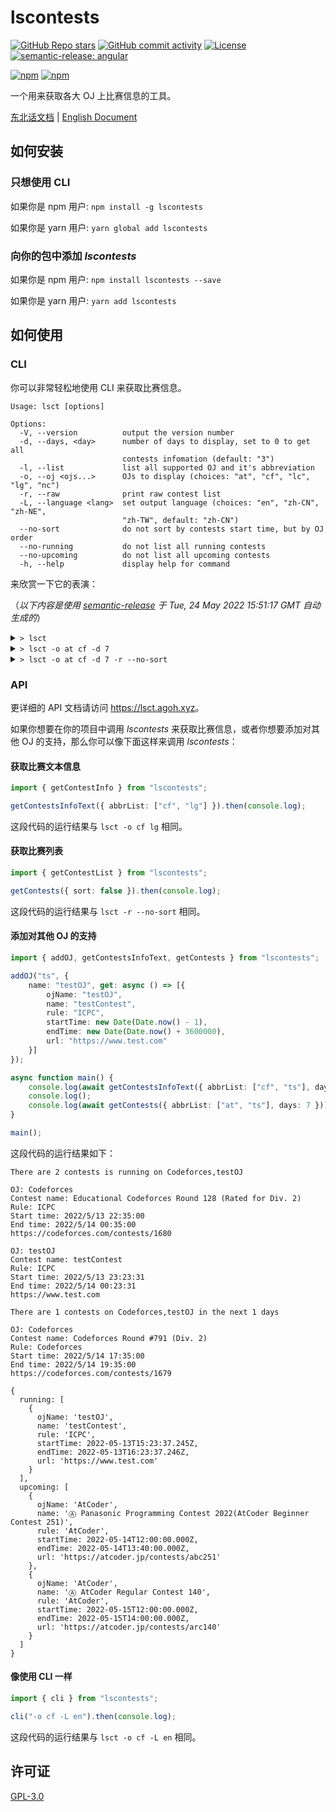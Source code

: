 # lscontests

[![GitHub Repo stars](https://img.shields.io/github/stars/StableAgOH/lscontests?style=social)](https://github.com/StableAgOH/lscontests)
[![GitHub commit activity](https://img.shields.io/github/commit-activity/m/StableAgOH/lscontests?logo=github)](https://github.com/StableAgOH/lscontests)
[![License](https://img.shields.io/github/license/StableAgOH/lscontests)](https://github.com/StableAgOH/lscontests)
[![semantic-release: angular](https://img.shields.io/badge/semantic--release-angular-e10079?logo=semantic-release)](https://github.com/semantic-release/semantic-release)

[![npm](https://img.shields.io/npm/v/lscontests?logo=npm)](https://www.npmjs.com/package/lscontests)
[![npm](https://img.shields.io/npm/dw/lscontests?logo=npm)](https://www.npmjs.com/package/lscontests)

一个用来获取各大 OJ 上比赛信息的工具。

[东北话文档](./README-zh-NE.md) | [English Document](./README.md)

## 如何安装

### 只想使用 CLI

如果你是 npm 用户: `npm install -g lscontests`

如果你是 yarn 用户: `yarn global add lscontests`

### 向你的包中添加 *lscontests*

如果你是 npm 用户: `npm install lscontests --save`

如果你是 yarn 用户: `yarn add lscontests`

## 如何使用

### CLI

你可以非常轻松地使用 CLI 来获取比赛信息。

<!-- block_help begin -->
```text
Usage: lsct [options]

Options:
  -V, --version          output the version number
  -d, --days, <day>      number of days to display, set to 0 to get all
                         contests infomation (default: "3")
  -l, --list             list all supported OJ and it's abbreviation
  -o, --oj <ojs...>      OJs to display (choices: "at", "cf", "lc", "lg", "nc")
  -r, --raw              print raw contest list
  -L, --language <lang>  set output language (choices: "en", "zh-CN", "zh-NE",
                         "zh-TW", default: "zh-CN")
  --no-sort              do not sort by contests start time, but by OJ order
  --no-running           do not list all running contests
  --no-upcoming          do not list all upcoming contests
  -h, --help             display help for command
```
<!-- block_help end -->

来欣赏一下它的表演：

<!-- block_cli begin -->
（*以下内容是使用 [semantic-release](https://github.com/semantic-release/semantic-release) 于 Tue, 24 May 2022 15:51:17 GMT 自动生成的*）

<details>
<summary> <code>> lsct </code> </summary>

```text
在 NowCoder 上有 1 场正在进行的比赛

比赛平台: NowCoder
比赛名称: 2022 图论班第一章图匹配例题与习题
赛制: ICPC
开始时间: 5/13/2022, 06:00:00
结束时间: 5/30/2022, 08:00:00
https://ac.nowcoder.com/acm/contest/34649

接下来的 3 天内在 Codeforces,NowCoder 上有 3 场比赛

比赛平台: Codeforces
比赛名称: Codeforces Round #794 (Div. 1)
赛制: Codeforces
开始时间: 5/25/2022, 17:35:00
结束时间: 5/25/2022, 19:50:00
https://codeforces.com/contests/1685

比赛平台: Codeforces
比赛名称: Codeforces Round #794 (Div. 2)
赛制: Codeforces
开始时间: 5/25/2022, 17:35:00
结束时间: 5/25/2022, 19:50:00
https://codeforces.com/contests/1686

比赛平台: NowCoder
比赛名称：牛客练习赛 99
赛制: ICPC
开始时间: 5/27/2022, 11:00:00
结束时间: 5/27/2022, 13:30:00
https://ac.nowcoder.com/acm/contest/34330
```

</details>

<details>
<summary> <code>> lsct -o at cf -d 7</code> </summary>

```text
没有正在进行的比赛捏

接下来的 7 天内在 Codeforces,AtCoder 上有 3 场比赛

比赛平台: Codeforces
比赛名称: Codeforces Round #794 (Div. 1)
赛制: Codeforces
开始时间: 5/25/2022, 17:35:00
结束时间: 5/25/2022, 19:50:00
https://codeforces.com/contests/1685

比赛平台: Codeforces
比赛名称: Codeforces Round #794 (Div. 2)
赛制: Codeforces
开始时间: 5/25/2022, 17:35:00
结束时间: 5/25/2022, 19:50:00
https://codeforces.com/contests/1686

比赛平台: AtCoder
比赛名称: Ⓗ AtCoder Heuristic Contest 011
赛制: AtCoder
开始时间: 5/28/2022, 03:00:00
结束时间: 6/5/2022, 10:00:00
https://atcoder.jp/contests/ahc011
```

</details>

<details>
<summary> <code>> lsct -o at cf -d 7 -r --no-sort</code> </summary>

```json
{
  "running": [],
  "upcoming": [
    {
      "ojName": "AtCoder",
      "name": "Ⓗ AtCoder Heuristic Contest 011",
      "rule": "AtCoder",
      "startTime": "2022-05-28T03:00:00.000Z",
      "endTime": "2022-06-05T10:00:00.000Z",
      "url": "https://atcoder.jp/contests/ahc011"
    },
    {
      "ojName": "Codeforces",
      "name": "Codeforces Round #794 (Div. 1)",
      "rule": "Codeforces",
      "startTime": "2022-05-25T17:35:00.000Z",
      "endTime": "2022-05-25T19:50:00.000Z",
      "url": "https://codeforces.com/contests/1685"
    },
    {
      "ojName": "Codeforces",
      "name": "Codeforces Round #794 (Div. 2)",
      "rule": "Codeforces",
      "startTime": "2022-05-25T17:35:00.000Z",
      "endTime": "2022-05-25T19:50:00.000Z",
      "url": "https://codeforces.com/contests/1686"
    }
  ]
}
```

</details>
<!-- block_cli end -->

### API

更详细的 API 文档请访问 <https://lsct.agoh.xyz>。

如果你想要在你的项目中调用 *lscontests* 来获取比赛信息，或者你想要添加对其他 OJ 的支持，那么你可以像下面这样来调用 *lscontests*：

#### 获取比赛文本信息

```typescript
import { getContestInfo } from "lscontests";

getContestsInfoText({ abbrList: ["cf", "lg"] }).then(console.log);
```

这段代码的运行结果与 `lsct -o cf lg` 相同。

#### 获取比赛列表

```typescript
import { getContestList } from "lscontests";

getContests({ sort: false }).then(console.log);
```

这段代码的运行结果与 `lsct -r --no-sort` 相同。

#### 添加对其他 OJ 的支持

```typescript
import { addOJ, getContestsInfoText, getContests } from "lscontests";

addOJ("ts", {
    name: "testOJ", get: async () => [{
        ojName: "testOJ",
        name: "testContest",
        rule: "ICPC",
        startTime: new Date(Date.now() - 1),
        endTime: new Date(Date.now() + 3600000),
        url: "https://www.test.com"
    }]
});

async function main() {
    console.log(await getContestsInfoText({ abbrList: ["cf", "ts"], days: 1 }, "en"));
    console.log();
    console.log(await getContests({ abbrList: ["at", "ts"], days: 7 }));
}

main();
```

这段代码的运行结果如下：

```text
There are 2 contests is running on Codeforces,testOJ

OJ: Codeforces
Contest name: Educational Codeforces Round 128 (Rated for Div. 2)
Rule: ICPC
Start time: 2022/5/13 22:35:00
End time: 2022/5/14 00:35:00
https://codeforces.com/contests/1680

OJ: testOJ
Contest name: testContest
Rule: ICPC
Start time: 2022/5/13 23:23:31
End time: 2022/5/14 00:23:31
https://www.test.com

There are 1 contests on Codeforces,testOJ in the next 1 days

OJ: Codeforces
Contest name: Codeforces Round #791 (Div. 2)
Rule: Codeforces
Start time: 2022/5/14 17:35:00
End time: 2022/5/14 19:35:00
https://codeforces.com/contests/1679

{
  running: [
    {
      ojName: 'testOJ',
      name: 'testContest',
      rule: 'ICPC',
      startTime: 2022-05-13T15:23:37.245Z,
      endTime: 2022-05-13T16:23:37.246Z,
      url: 'https://www.test.com'
    }
  ],
  upcoming: [
    {
      ojName: 'AtCoder',
      name: 'Ⓐ Panasonic Programming Contest 2022(AtCoder Beginner Contest 251)',
      rule: 'AtCoder',
      startTime: 2022-05-14T12:00:00.000Z,
      endTime: 2022-05-14T13:40:00.000Z,
      url: 'https://atcoder.jp/contests/abc251'
    },
    {
      ojName: 'AtCoder',
      name: 'Ⓐ AtCoder Regular Contest 140',
      rule: 'AtCoder',
      startTime: 2022-05-15T12:00:00.000Z,
      endTime: 2022-05-15T14:00:00.000Z,
      url: 'https://atcoder.jp/contests/arc140'
    }
  ]
}
```

#### 像使用 CLI 一样

```typescript
import { cli } from "lscontests";

cli("-o cf -L en").then(console.log);
```

这段代码的运行结果与 `lsct -o cf -L en` 相同。

## 许可证

[GPL-3.0](https://www.gnu.org/licenses/gpl-3.0.html)
